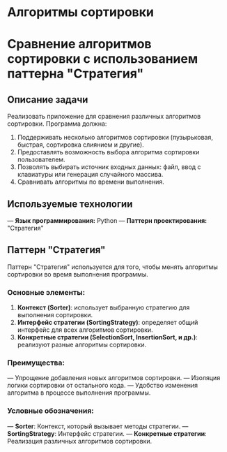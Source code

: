 # Алгоритмы сортировки

# Сравнение алгоритмов сортировки с использованием паттерна "Стратегия"

## Описание задачи
Реализовать приложение для сравнения различных алгоритмов сортировки. 
Программа должна:
1. Поддерживать несколько алгоритмов сортировки (пузырьковая, быстрая, сортировка слиянием и другие).
2. Предоставлять возможность выбора алгоритма сортировки пользователем.
3. Позволять выбирать источник входных данных: файл, ввод с клавиатуры или генерация случайного массива.
4. Сравнивать алгоритмы по времени выполнения.

## Используемые технологии
—  **Язык программирования:** Python
—  **Паттерн проектирования:** "Стратегия"

## Паттерн "Стратегия"
Паттерн "Стратегия" используется для того, чтобы менять алгоритмы сортировки во время выполнения программы. 

### Основные элементы:
1. **Контекст (Sorter)**: использует выбранную стратегию для выполнения сортировки.
2. **Интерфейс стратегии (SortingStrategy)**: определяет общий интерфейс для всех алгоритмов сортировки.
3. **Конкретные стратегии (SelectionSort, InsertionSort, и др.)**: реализуют разные алгоритмы сортировки.

### Преимущества:
—  Упрощение добавления новых алгоритмов сортировки.
—  Изоляция логики сортировки от остального кода.
—  Удобство изменения алгоритма в процессе выполнения программы.


### Условные обозначения:
—  **Sorter**: Контекст, который вызывает методы стратегии.
—  **SortingStrategy**: Интерфейс стратегии.
—  **Конкретные стратегии**: Реализация различных алгоритмов сортировки.


